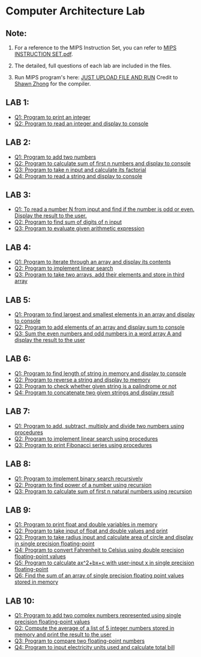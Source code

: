 # Computer Architecture Lab

## Note:

1. For a reference to the MIPS Instruction Set, you can refer to [MIPS INSTRUCTION SET.pdf](https://github.com/naganandana-n/Computer_Architecture/blob/main/MIPS%20INSTRUCTION%20SET.pdf).

2. The detailed, full questions of each lab are included in the files.

3. Run MIPS program's here: [JUST UPLOAD FILE AND RUN](https://shawnzhong.github.io/JsSpim/)
   Credit to [Shawn Zhong](https://github.com/shawnzhong) for the compiler.

## LAB 1:

- [Q1: Program to print an integer](https://github.com/naganandana-n/Computer-Architecture/blob/main/LAB%201/LAB1%20Q1.s)
- [Q2: Program to read an integer and display to console](https://github.com/naganandana-n/Computer-Architecture/blob/main/LAB%201/LAB1%20Q2.s)

## LAB 2:

- [Q1: Program to add two numbers](https://github.com/naganandana-n/Computer-Architecture/blob/main/LAB%202/LAB2%20Q1.s)
- [Q2: Program to calculate sum of first n numbers and display to console](https://github.com/naganandana-n/Computer-Architecture/blob/main/LAB%202/LAB2%20Q2.s)
- [Q3: Program to take n input and calculate its factorial](https://github.com/naganandana-n/Computer-Architecture/blob/main/LAB%202/LAB2%20Q3.s)
- [Q4: Program to read a string and display to console](https://github.com/naganandana-n/Computer-Architecture/blob/main/LAB%202/LAB2%20Q4.s)

## LAB 3:

- [Q1: To read a number N from input and find if the number is odd or even. Display the result to the user.](https://github.com/naganandana-n/Computer-Architecture/blob/main/LAB%203/LAB3%20Q1.s)
- [Q2: Program to find sum of digits of n input](https://github.com/naganandana-n/Computer-Architecture/blob/main/LAB%203/LAB3%20Q2.s)
- [Q3: Program to evaluate given arithmetic expression](https://github.com/naganandana-n/Computer-Architecture/blob/main/LAB%203/LAB3%20Q3.s)

## LAB 4:

- [Q1: Program to iterate through an array and display its contents](https://github.com/naganandana-n/Computer-Architecture/blob/main/LAB%204/LAB4%20Q1.s)
- [Q2: Program to implement linear search](https://github.com/naganandana-n/Computer-Architecture/blob/main/LAB%204/LAB4%20Q2.s)
- [Q3: Program to take two arrays, add their elements and store in third array](https://github.com/naganandana-n/Computer-Architecture/blob/main/LAB%204/LAB4%20Q3.s)

## LAB 5:

- [Q1: Program to find largest and smallest elements in an array and display to console](https://github.com/naganandana-n/Computer-Architecture/blob/main/LAB%205/LAB5%20Q1.s)
- [Q2: Program to add elements of an array and display sum to console](https://github.com/naganandana-n/Computer-Architecture/blob/main/LAB%205/LAB5%20Q2.s)
- [Q3: Sum the even numbers and odd numbers in a word array A and display the result to the user](https://github.com/naganandana-n/Computer-Architecture/blob/main/LAB%205/LAB5%20Q3.s)

## LAB 6:

- [Q1: Program to find length of string in memory and display to console](https://github.com/naganandana-n/Computer-Architecture/blob/main/LAB%206/LAB6%20Q1.s)
- [Q2: Program to reverse a string and display to memory](https://github.com/naganandana-n/Computer-Architecture/blob/main/LAB%206/LAB6%20Q2.s)
- [Q3: Program to check whether given string is a palindrome or not](https://github.com/naganandana-n/Computer-Architecture/blob/main/LAB%206/LAB6%20Q3.s)
- [Q4: Program to concatenate two given strings and display result](https://github.com/naganandana-n/Computer-Architecture/blob/main/LAB%206/LAB6%20Q4.s)

## LAB 7:

- [Q1: Program to add, subtract, multiply and divide two numbers using procedures](https://github.com/naganandana-n/Computer-Architecture/blob/main/LAB%207/LAB7%20Q1.s)
- [Q2: Program to implement linear search using procedures](https://github.com/naganandana-n/Computer-Architecture/blob/main/LAB%207/LAB7%20Q2.s)
- [Q3: Program to print Fibonacci series using procedures](https://github.com/naganandana-n/Computer-Architecture/blob/main/LAB%207/LAB7%20Q3.s)

## LAB 8:

- [Q1: Program to implement binary search recursively](https://github.com/naganandana-n/Computer-Architecture/blob/main/LAB%208/LAB8%20Q1.s)
- [Q2: Program to find power of a number using recursion](https://github.com/naganandana-n/Computer-Architecture/blob/main/LAB%208/LAB8%20Q2.s)
- [Q3: Program to calculate sum of first n natural numbers using recursion](https://github.com/naganandana-n/Computer-Architecture/blob/main/LAB%208/LAB8%20Q3.s)

## LAB 9:

- [Q1: Program to print float and double variables in memory](https://github.com/naganandana-n/Computer-Architecture/blob/main/LAB%209/LAB9%20Q1.s)
- [Q2: Program to take input of float and double values and print](https://github.com/naganandana-n/Computer-Architecture/blob/main/LAB%209/LAB9%20Q2.s)
- [Q3: Program to take radius input and calculate area of circle and display in single precision floating-point](https://github.com/naganandana-n/Computer-Architecture/blob/main/LAB%209/LAB9%20Q3.s)
- [Q4: Program to convert Fahrenheit to Celsius using double precision floating-point values](https://github.com/naganandana-n/Computer-Architecture/blob/main/LAB%209/LAB9%20Q4.s)
- [Q5: Program to calculate ax^2+bx+c with user-input x in single precision floating-point](https://github.com/naganandana-n/Computer-Architecture/blob/main/LAB%209/LAB9%20Q5.s)
- [Q6: Find the sum of an array of single precision floating point values stored in memory](https://github.com/naganandana-n/Computer-Architecture/blob/main/LAB%209/LAB9%20Q6.s)

## LAB 10:

- [Q1: Program to add two complex numbers represented using single precision floating-point values](https://github.com/naganandana-n/Computer-Architecture/blob/main/LAB%2010/LAB10%20Q1.s)
- [Q2: Compute the average of a list of 5 integer numbers stored in memory and print the result to the user](https://github.com/naganandana-n/Computer-Architecture/blob/main/LAB%2010/LAB10%20Q2.s)
- [Q3: Program to compare two floating-point numbers](https://github.com/naganandana-n/Computer-Architecture/blob/main/LAB%2010/LAB10%20Q3.s)
- [Q4: Program to input electricity units used and calculate total bill](https://github.com/naganandana-n/Computer-Architecture/blob/main/LAB%2010/LAB10%20Q4.s)

